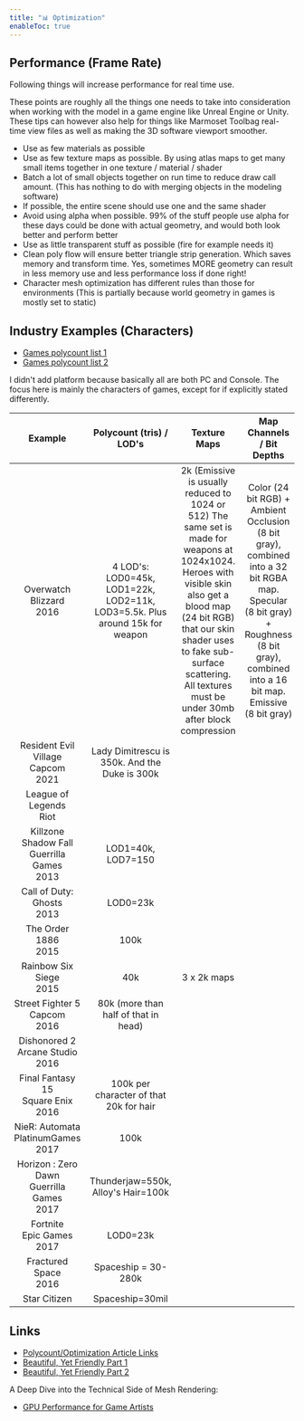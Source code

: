 ```yaml
---
title: "📊 Optimization"
enableToc: true
---
```


## Performance (Frame Rate)
Following things will increase performance for real time use.

These points are roughly all the things one needs to take into consideration when working with the model in a game engine like Unreal Engine or Unity. These tips can however also help for things like Marmoset Toolbag real-time view files as well as making the 3D software viewport smoother.

- Use as few materials as possible
- Use as few texture maps as possible. By using atlas maps to get many small items together in one texture / material / shader
- Batch a lot of small objects together on run time to reduce draw call amount. (This has nothing to do with merging objects in the modeling software)
- If possible, the entire scene should use one and the same shader
- Avoid using alpha when possible. 99% of the stuff people use alpha for these days could be done with actual geometry, and would both look better and perform better
- Use as little transparent stuff as possible (fire for example needs it) 
- Clean poly flow will ensure better triangle strip generation. Which saves memory and transform time. Yes, sometimes MORE geometry can result in less memory use and less performance loss if done right!
- Character mesh optimization has different rules than those for environments (This is partially because world geometry in games is mostly set to static)

## Industry Examples (Characters)

- [Games polycount list 1](https://polycount.com/discussion/126662/triangle-counts-for-assets-from-various-videogames)
- [Games polycount list 2](https://polycount.com/discussion/141061/polycounts-in-next-gen-games-thread)


I didn't add platform because basically all are both PC and Console. The focus here is mainly the characters of games, except for if explicitly stated differently.

|Example|Polycount (tris) / LOD's|Texture Maps|Map Channels / Bit Depths|Links
|:-:|:-:|:-:|:-:|:-:
|Overwatch<br>Blizzard<br>2016|4 LOD's: LOD0=45k, LOD1=22k, LOD2=11k, LOD3=5.5k. Plus around 15k for weapon|2k (Emissive is usually reduced to 1024 or 512) The same set is made for weapons at 1024x1024. Heroes with visible skin also get a blood map (24 bit RGB) that our skin shader uses to fake sub-surface scattering. All textures must be under 30mb after block compression|Color (24 bit RGB) + Ambient Occlusion (8 bit gray), combined into a 32 bit RGBA map. Specular (8 bit gray) + Roughness (8 bit gray), combined into a 16 bit map. Emissive (8 bit gray)|[Source](https://polycount.com/discussion/170394/technical-study-overwatch-image-heavy)
|Resident Evil Village<br>Capcom<br>2021|Lady Dimitrescu is 350k. And the Duke is 300k
|League of Legends<br>Riot|
|Killzone Shadow Fall<br>Guerrilla Games<br>2013|LOD1=40k, LOD7=150
|Call of Duty: Ghosts<br>2013|LOD0=23k
|The Order 1886<br>2015|100k
|Rainbow Six Siege<br>2015|40k|3 x 2k maps
|Street Fighter 5<br>Capcom<br>2016|80k (more than half of that in head)
|Dishonored 2<br>Arcane Studio<br>2016||||[ArtStation](https://www.artstation.com/artwork/QwAqr)
|Final Fantasy 15<br>Square Enix<br>2016|100k per character of that 20k for hair|||[Source](http://gematsu.com/2014/12/final-fantasy-xv-detailed-famitsu)
|NieR: Automata<br>PlatinumGames<br>2017|100k
|Horizon : Zero Dawn<br>Guerrilla Games<br>2017|Thunderjaw=550k, Alloy's Hair=100k|||[Source](https://www.technobuffalo.com/horizon-zero-dawn-eyes-on-preview-post-post-apocalyptic), [ArtStation](https://www.artstation.com/artwork/EDbk4)
|Fortnite<br>Epic Games<br>2017|LOD0=23k
|Fractured Space<br>2016|Spaceship = 30-280k
|Star Citizen|Spaceship=30mil

## Links

- [Polycount/Optimization Article Links](http://wiki.polycount.com/wiki/PolygonCount#Typical_Triangle_Counts)
- [Beautiful, Yet Friendly Part 1](http://www.ericchadwick.com/examples/provost/byf1.html)
- [Beautiful, Yet Friendly Part 2](http://www.ericchadwick.com/examples/provost/byf2.html)


A Deep Dive into the Technical Side of Mesh Rendering:

- [GPU Performance for Game Artists](http://www.fragmentbuffer.com/gpu-performance-for-game-artists/)